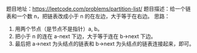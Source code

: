 题目地址：https://leetcode.com/problems/partition-list/
题目描述：给一个链表和一个数 n，把链表改成小于 n 的在左边，大于等于在右边。
思路：
1. 用两个节点（是节点不是指针）a, b。
2. 把小于 n 的连在 a-next 下边，大于等于连在 b->next 下边。
3. 最后把 a->next 为头结点的链表和 b->next 为头结点的链表连接起来，即可。
